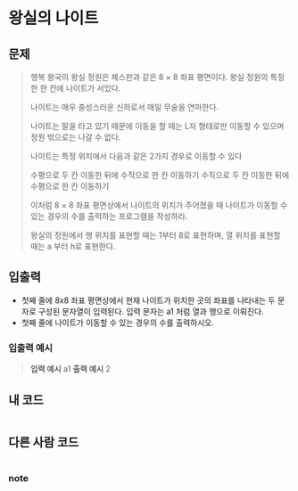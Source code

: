 # 왕실의 나이트

## 문제
> 행복 왕국의 왕실 정원은 체스판과 같은 8 × 8 좌표 평면이다. 왕실 정원의 특정한 한 칸에 나이트가 서있다.
> 
> 나이트는 매우 충성스러운 신하로서 매일 무술을 연마한다.
> 
> 나이트는 말을 타고 있기 때문에 이동을 할 때는 L자 형태로만 이동할 수 있으며 정원 밖으로는 나갈 수 없다.
> 
> 나이트는 특정 위치에서 다음과 같은 2가지 경우로 이동할 수 있다
> 
> 수평으로 두 칸 이동한 뒤에 수직으로 한 칸 이동하기
> 수직으로 두 칸 이동한 뒤에 수평으로 한 칸 이동하기
> 
> 이처럼 8 × 8 좌표 평면상에서 나이트의 위치가 주어졌을 때 나이트가 이동할 수 있는 경우의 수를 출력하는 프로그램을 작성하라. 
> 
> 왕실의 정원에서 행 위치를 표현할 때는 1부터 8로 표현하며, 열 위치를 표현할 때는 a 부터 h로 표현한다.

## 입출력
* 첫째 줄에 8x8 좌표 평면상에서 현재 나이트가 위치한 곳의 좌표를 나타내는 두 문자로 구성된 문자열이 입력된다. 입력 문자는 a1 처럼 열과 행으로 이뤄진다.
* 첫째 줄에 나이트가 이동할 수 있는 경우의 수를 출력하시오.
### 입출력 예시
> **입력 예시**
> a1
> **출력 예시**
> 2

## 내 코드
```
```

## 다른 사람 코드
```
```
### note
> 
